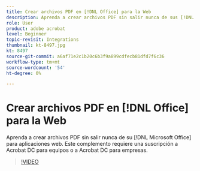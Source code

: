 ```yaml
---
title: Crear archivos PDF en [!DNL Office] para la Web
description: Aprenda a crear archivos PDF sin salir nunca de sus [!DNL Microsoft Office] aplicaciones web
role: User
product: adobe acrobat
level: Beginner
topic-revisit: Integrations
thumbnail: kt-8497.jpg
kt: 8497
source-git-commit: a6af71e2c1b20c6b3f9a899cdfecb81dfd7f6c36
workflow-type: tm+mt
source-wordcount: '54'
ht-degree: 0%

---
```


# Crear archivos PDF en [!DNL Office] para la Web

Aprenda a crear archivos PDF sin salir nunca de su [!DNL Microsoft Office] para aplicaciones web. Este complemento requiere una suscripción a Acrobat DC para equipos o a Acrobat DC para empresas.

>[!VIDEO](https://video.tv.adobe.com/v/337482?hidetitle=true)